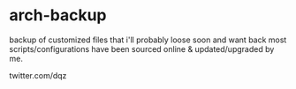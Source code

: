 # arch-backup
backup of customized files that i'll probably loose soon and want back
most scripts/configurations have been sourced online & updated/upgraded by me.

twitter.com/dqz
